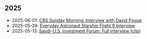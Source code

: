 ## 2025

- 2025-06-01: [CBS Sunday Morning: Interview with David Pogue](https://www.youtube.com/watch?v=ey1rpNtRADg&ab_channel=CBSSundayMorning)
- 2025-05-28: [Everyday Astronaut Starship Flight 9 interview](https://x.com/Erdayastronaut/status/1927466323862335651/video/1)
- 2025-05-13: [Saudi–U.S. Investment Forum: Full interview (clip)](https://x.com/HSajwanization/status/1922315020362289413)